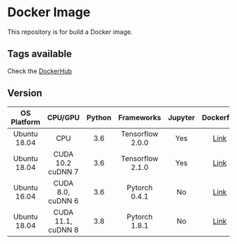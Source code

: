 # Docker Image

This repository is for build a Docker image.

## Tags available

Check the [DockerHub](https://hub.docker.com/r/kakalin/kimage)

## Version 

|  OS<br>Platform  |  CPU/GPU  |  Python  |  Frameworks  |  Jupyter  |  Dockerfile  |
|  :------------:  |  :-----:  |  :----:  |  :--------:  |  :-----:  |  :--------:  |
|  Ubuntu<br>18.04  |  CPU  |  3.6  |  Tensorflow 2.0.0  |  Yes  |  [Link](https://github.com/kaka-lin/docker-image/tree/master/cpu-tf2.0.0-devel)  |
|  Ubuntu<br>18.04  |  CUDA 10.2<br>cuDNN 7  |  3.6  |  Tensorflow 2.1.0  |  Yes  |  [Link](https://github.com/kaka-lin/docker-image/tree/master/cuda10.2-tf2.1.0-devel)  |
|  Ubuntu<br>16.04  |  CUDA 8.0,<br>cuDNN 6  |  3.6  |  Pytorch 0.4.1  |  No  |  [Link](https://github.com/kaka-lin/docker-image/tree/master/cuda8-torch0.4.1-devel)  |
|  Ubuntu<br>18.04  |  CUDA 11.1,<br>cuDNN 8  |  3.8  |  Pytorch 1.8.1  |  No  |  [Link](https://github.com/kaka-lin/docker-image/tree/master/cuda11.1-torch1.8-devel)  |
